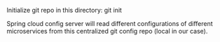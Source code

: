 Initialize git repo in this directory: git init

Spring cloud config server will read different configurations of different microservices from this centralized git config repo (local in our case).
